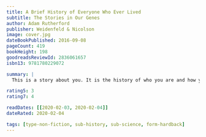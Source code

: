 ```yaml
---
title: A Brief History of Everyone Who Ever Lived
subtitle: The Stories in Our Genes
author: Adam Rutherford
publisher: Weidenfeld & Nicolson
image: cover.jpg
dateBookPublished: 2016-09-08
pageCount: 419
bookHeight: 198
goodreadsReviewId: 2836061657
isbn13: 9781780229072

summary: |
  This is a story about you. It is the history of who you are and how you came to be. It is unique to you, as it is to each of the 100 billion modern humans who have ever drawn breath. But it is also our collective story, because in every one of our genomes we each carry the history of our species births, deaths, disease, war, famine, migration, and a lot of sex. In this captivating journey through the expanding landscape of genetics, Adam Rutherford reveals what our genes now tell us about history, and what history tells us about our genes.

rating5: 3
rating7: 4

readDates: [[2020-02-03, 2020-02-04]]
dateRated: 2020-02-04

tags: [type-non-fiction, sub-history, sub-science, form-hardback]
---
```

